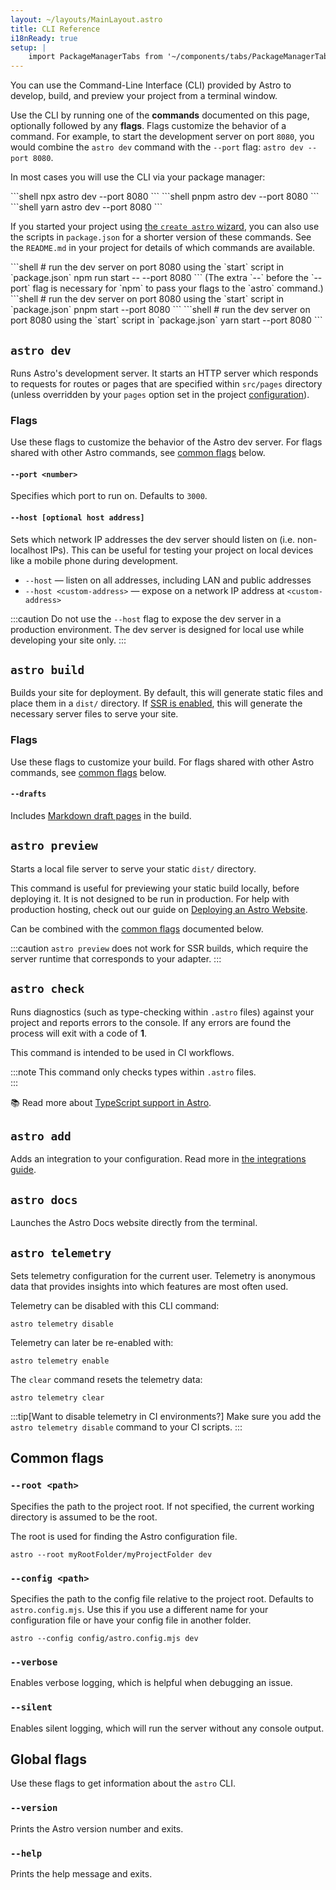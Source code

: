 ```yaml
---
layout: ~/layouts/MainLayout.astro
title: CLI Reference
i18nReady: true
setup: |
    import PackageManagerTabs from '~/components/tabs/PackageManagerTabs.astro'
---
```


You can use the Command-Line Interface (CLI) provided by Astro to develop, build, and preview your project from a terminal window.

Use the CLI by running one of the **commands** documented on this page, optionally followed by any **flags**. Flags customize the behavior of a command. For example, to start the development server on port `8080`, you would combine the `astro dev` command with the `--port` flag: `astro dev --port 8080`.

In most cases you will use the CLI via your package manager:

<PackageManagerTabs>
  <Fragment slot="npm">
  ```shell
  npx astro dev --port 8080
  ```
  </Fragment>
  <Fragment slot="pnpm">
  ```shell
  pnpm astro dev --port 8080
  ```
  </Fragment>
  <Fragment slot="yarn">
  ```shell
  yarn astro dev --port 8080
  ```
  </Fragment>
</PackageManagerTabs>

If you started your project using [the `create astro` wizard](/en/install/auto/#1-run-the-setup-wizard), you can also use the scripts in `package.json` for a shorter version of these commands. See the `README.md` in your project for details of which commands are available.

<PackageManagerTabs>
  <Fragment slot="npm">
  ```shell
  # run the dev server on port 8080 using the `start` script in `package.json`
  npm run start -- --port 8080
  ```
  (The extra `--` before the `--port` flag is necessary for `npm` to pass your flags to the `astro` command.)
  </Fragment>
  <Fragment slot="pnpm">
  ```shell
  # run the dev server on port 8080 using the `start` script in `package.json`
  pnpm start --port 8080
  ```
  </Fragment>
  <Fragment slot="yarn">
  ```shell
  # run the dev server on port 8080 using the `start` script in `package.json`
  yarn start --port 8080
  ```
  </Fragment>
</PackageManagerTabs>

## `astro dev`

Runs  Astro's development server. It starts an HTTP server which responds to requests for routes or pages that are specified within `src/pages` directory (unless overridden by your `pages` option set in the project [configuration](/en/reference/configuration-reference/)).

<h3>Flags</h3>

Use these flags to customize the behavior of the Astro dev server. For flags shared with other Astro commands, see [common flags](#common-flags) below.

#### `--port <number>`

Specifies which port to run on. Defaults to `3000`.

#### `--host [optional host address]`

Sets which network IP addresses the dev server should listen on (i.e. non-localhost IPs). This can be useful for testing your project on local devices like a mobile phone during development.

- `--host` — listen on all addresses, including LAN and public addresses
- `--host <custom-address>` — expose on a network IP address at `<custom-address>`

:::caution
Do not use the `--host` flag to expose the dev server in a production environment. The dev server is designed for local use while developing your site only.
:::

## `astro build`

Builds your site for deployment. By default, this will generate static files and place them in a `dist/` directory. If [SSR is enabled](/en/guides/server-side-rendering/), this will generate the necessary server files to serve your site.

<h3>Flags</h3>

Use these flags to customize your build. For flags shared with other Astro commands, see [common flags](#common-flags) below.

#### `--drafts`

Includes [Markdown draft pages](/en/guides/markdown-content/#markdown-drafts) in the build.

## `astro preview`

Starts a local file server to serve your static `dist/` directory.

This command is useful for previewing your static build locally, before deploying it. It is not designed to be run in production. For help with production hosting, check out our guide on [Deploying an Astro Website](/en/guides/deploy/).

Can be combined with the [common flags](#common-flags) documented below.

:::caution
`astro preview` does not work for SSR builds, which require the server runtime that corresponds to your adapter.
:::

## `astro check`

Runs diagnostics (such as type-checking within `.astro` files) against your project and reports errors to the console. If any errors are found the process will exit with a code of **1**.

This command is intended to be used in CI workflows.

:::note
This command only checks types within `.astro` files.  
:::

📚 Read more about [TypeScript support in Astro](/en/guides/typescript/).

## `astro add`

Adds an integration to your configuration. Read more in [the integrations guide](/en/guides/integrations-guide/#automatic-integration-setup).

## `astro docs`

Launches the Astro Docs website directly from the terminal.

## `astro telemetry`

Sets telemetry configuration for the current user. Telemetry is anonymous data that provides insights into which features are most often used.

Telemetry can be disabled with this CLI command:

```shell
astro telemetry disable
```

Telemetry can later be re-enabled with:

```shell
astro telemetry enable
```

The `clear` command resets the telemetry data:

```shell
astro telemetry clear
```

:::tip[Want to disable telemetry in CI environments?]
Make sure you add the `astro telemetry disable` command to your CI scripts.
:::

## Common flags

### `--root <path>`

Specifies the path to the project root. If not specified, the current working directory is assumed to be the root.

The root is used for finding the Astro configuration file.

```shell
astro --root myRootFolder/myProjectFolder dev
```

### `--config <path>`

Specifies the path to the config file relative to the project root. Defaults to `astro.config.mjs`. Use this if you use a different name for your configuration file or have your config file in another folder.

```shell
astro --config config/astro.config.mjs dev
```

### `--verbose`

Enables verbose logging, which is helpful when debugging an issue.

### `--silent`

Enables silent logging, which will run the server without any console output.

## Global flags

Use these flags to get information about the `astro` CLI.

### `--version`

Prints the Astro version number and exits.

### `--help`

Prints the help message and exits.
